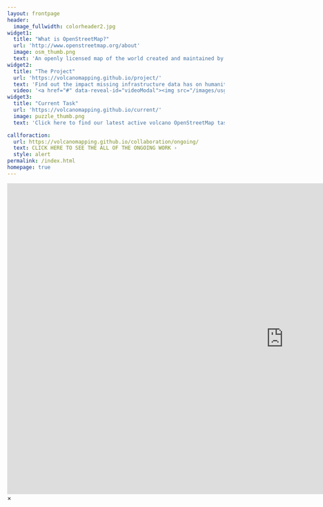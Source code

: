 ```yaml
---
layout: frontpage
header:
  image_fullwidth: colorheader2.jpg
widget1:
  title: "What is OpenStreetMap?"
  url: 'http://www.openstreetmap.org/about'
  image: osm_thumb.png
  text: 'An openly licensed map of the world created and maintained by volunteers using local knowledge, and remote mapping techniques. Click here to be redirected to OpenStreetMap.'
widget2:
  title: "The Project"
  url: 'https://volcanomapping.github.io/project/'
  text: 'Find out the impact missing infrastructure data has on humanitarian responses. Click on <strong>PROJECT</strong> for more information.'
  video: '<a href="#" data-reveal-id="videoModal"><img src="/images/usgs_thumb.png" width="302" height="182" alt=""/></a>'
widget3:
  title: "Current Task"
  url: 'https://volcanomapping.github.io/current/'
  image: puzzle_thumb.png
  text: 'Click here to find our latest active volcano OpenStreetMap task.'

callforaction:
  url: https://volcanomapping.github.io/collaboration/ongoing/
  text: CLICK HERE TO SEE THE ALL OF THE ONGOING WORK ›
  style: alert
permalink: /index.html
homepage: true
---
```


<div id="videoModal" class="reveal-modal large" data-reveal="">
  <div class="flex-video widescreen vimeo" style="display: block;">
    <iframe width="1280" height="720" src="https://www.youtube.com/embed/mcvhKpKDD40" frameborder="0" allowfullscreen></iframe>
  </div>
  <a class="close-reveal-modal">&#215;</a>
</div>